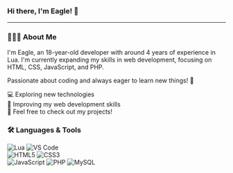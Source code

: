 ### Hi there, I'm Eagle! 👋
---

### 👨🏻‍💻 About Me
I'm Eagle, an 18-year-old developer with around 4 years of experience in Lua. I'm currently expanding my skills in web development, focusing on HTML, CSS, JavaScript, and PHP. 

Passionate about coding and always eager to learn new things! 🚀

💻 Exploring new technologies  
📌 Improving my web development skills  
🔗 Feel free to check out my projects!

### 🛠️ Languages & Tools  
![Lua](https://img.shields.io/badge/Lua-2C2D72?style=for-the-badge&logo=lua&logoColor=white)  ![VS Code](https://img.shields.io/badge/VS%20Code-007ACC?style=for-the-badge&logo=visual-studio-code&logoColor=white)  
![HTML5](https://img.shields.io/badge/HTML5-E34F26?style=for-the-badge&logo=html5&logoColor=white)  ![CSS3](https://img.shields.io/badge/CSS3-1572B6?style=for-the-badge&logo=css3&logoColor=white)  
![JavaScript](https://img.shields.io/badge/JavaScript-F7DF1E?style=for-the-badge&logo=javascript&logoColor=black)  ![PHP](https://img.shields.io/badge/PHP-777BB4?style=for-the-badge&logo=php&logoColor=white)
![MySQL](https://img.shields.io/badge/MySQL-4479A1?style=for-the-badge&logo=mysql&logoColor=white)  
